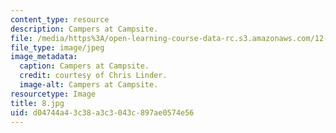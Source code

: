 ```yaml
---
content_type: resource
description: Campers at Campsite.
file: /media/https%3A/open-learning-course-data-rc.s3.amazonaws.com/12-753-geodynamics-seminar-spring-2006/d04744a43c38a3c3043c897ae0574e56_8.jpg
file_type: image/jpeg
image_metadata:
  caption: Campers at Campsite.
  credit: courtesy of Chris Linder.
  image-alt: Campers at Campsite.
resourcetype: Image
title: 8.jpg
uid: d04744a4-3c38-a3c3-043c-897ae0574e56
---
```

